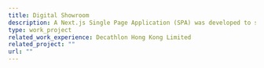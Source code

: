 ```yaml
---
title: Digital Showroom
description: A Next.js Single Page Application (SPA) was developed to showcase large items that are not feasible to display in physical retail stores. The application was deployed on EC2 servers with a load-balancer serving as the front-end. This project was initiated in 2019 and ceased operations in 2023.
type: work_project
related_work_experience: Decathlon Hong Kong Limited
related_project: ""
url: ""
---
```

